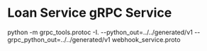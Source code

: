 # Loan Service gRPC Service


python -m grpc_tools.protoc -I. --python_out=../../generated/v1 --grpc_python_out=../../generated/v1 webhook_service.proto